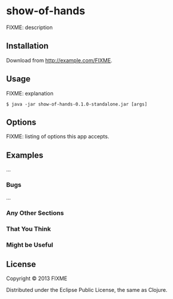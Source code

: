 # show-of-hands

FIXME: description

## Installation

Download from http://example.com/FIXME.

## Usage

FIXME: explanation

    $ java -jar show-of-hands-0.1.0-standalone.jar [args]

## Options

FIXME: listing of options this app accepts.

## Examples

...

### Bugs

...

### Any Other Sections
### That You Think
### Might be Useful

## License

Copyright © 2013 FIXME

Distributed under the Eclipse Public License, the same as Clojure.
